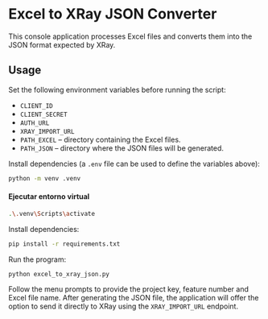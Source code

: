 # Excel to XRay JSON Converter

This console application processes Excel files and converts them into the JSON format expected by XRay.

## Usage

Set the following environment variables before running the script:

- `CLIENT_ID`
- `CLIENT_SECRET`
- `AUTH_URL`
- `XRAY_IMPORT_URL`
- `PATH_EXCEL` – directory containing the Excel files.
- `PATH_JSON` – directory where the JSON files will be generated.

Install dependencies (a `.env` file can be used to define the variables above):
```bash
python -m venv .venv
```

#### Ejecutar entorno virtual
```bash
.\.venv\Scripts\activate
```

Install dependencies:

```bash
pip install -r requirements.txt
```

Run the program:

```bash
python excel_to_xray_json.py
```

Follow the menu prompts to provide the project key, feature number and Excel file name.
After generating the JSON file, the application will offer the option to send it directly to XRay using the `XRAY_IMPORT_URL` endpoint.
